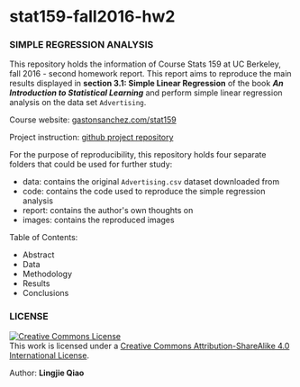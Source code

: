 # stat159-fall2016-hw2


### SIMPLE REGRESSION ANALYSIS

This repository holds the information of Course Stats 159 at UC Berkeley, fall 2016 - second homework report. This report aims to reproduce the main results displayed in **section 3.1: Simple Linear Regression** of the book **_An Introduction to Statistical Learning_** and perform simple linear regression analysis on the data set `Advertising`.

Course website: [gastonsanchez.com/stat159](http://gastonsanchez.com/stat159)

Project instruction: [github project repository](https://github.com/ucb-stat159/stat159-fall-2016/blob/master/hws/hw02/stat159-hw02-simple-regression.Rmd)

For the purpose of reproducibility, this repository holds four separate folders that could be used for further study:
* data: contains the original `Advertising.csv` dataset downloaded from
* code: contains the code used to reproduce the simple regression analysis
* report: contains the author's own thoughts on 
* images: contains the reproduced images

Table of Contents:
* Abstract
* Data
* Methodology
* Results
* Conclusions


### LICENSE

<a rel="license" href="http://creativecommons.org/licenses/by-sa/4.0/"><img alt="Creative Commons License" style="border-width:0" src="https://i.creativecommons.org/l/by-sa/4.0/88x31.png" /></a><br />This work is licensed under a <a rel="license" href="http://creativecommons.org/licenses/by-sa/4.0/">Creative Commons Attribution-ShareAlike 4.0 International License</a>.


Author: **Lingjie Qiao**

